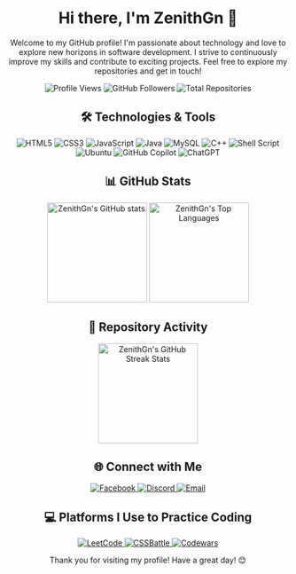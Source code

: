 <div align="center">

# Hi there, I'm ZenithGn 👋

Welcome to my GitHub profile! I'm passionate about technology and love to explore new horizons in software development. I strive to continuously improve my skills and contribute to exciting projects. Feel free to explore my repositories and get in touch!

![Profile Views](https://komarev.com/ghpvc/?username=ZenithGn&color=blueviolet)
![GitHub Followers](https://img.shields.io/github/followers/ZenithGn?style=social)
![Total Repositories](https://img.shields.io/badge/Total%20Repositories-10-blue)

</div>

<div align="center">

## 🛠️ Technologies & Tools

</div>

<div align="center">
  <img src="https://img.shields.io/badge/HTML5-E34F26?style=for-the-badge&logo=html5&logoColor=white" alt="HTML5"/>
  <img src="https://img.shields.io/badge/CSS3-1572B6?style=for-the-badge&logo=css3&logoColor=white" alt="CSS3"/>
  <img src="https://img.shields.io/badge/JavaScript-F7DF1E?style=for-the-badge&logo=javascript&logoColor=black" alt="JavaScript"/>
  <img src="https://img.shields.io/badge/Java-ED8B00?style=for-the-badge&logo=openjdk&logoColor=white" alt="Java"/>
  <img src="https://img.shields.io/badge/MySQL-4479A1?style=for-the-badge&logo=mysql&logoColor=white" alt="MySQL"/>
  <img src="https://img.shields.io/badge/C++-00599C?style=for-the-badge&logo=cplusplus&logoColor=white" alt="C++"/>
  <img src="https://img.shields.io/badge/Shell_Script-4EAA25?style=for-the-badge&logo=gnu-bash&logoColor=white" alt="Shell Script"/>
  <img src="https://img.shields.io/badge/Ubuntu-E95420?style=for-the-badge&logo=ubuntu&logoColor=white" alt="Ubuntu"/>
  <img src="https://img.shields.io/badge/GitHub_Copilot-FCC624?style=for-the-badge&logo=github&logoColor=black" alt="GitHub Copilot"/>
  <img src="https://img.shields.io/badge/ChatGPT-00A67E?style=for-the-badge&logo=openai&logoColor=white" alt="ChatGPT"/>
</div>

<div align="center">

## 📊 GitHub Stats

</div>

<div align="center">
  <img height="180em" src="https://github-readme-stats.vercel.app/api?username=ZenithGn&show_icons=true&theme=radical" alt="ZenithGn's GitHub stats"/>
  <img height="180em" src="https://github-readme-stats.vercel.app/api/top-langs/?username=ZenithGn&layout=compact&theme=radical" alt="ZenithGn's Top Languages"/>
</div>

<div align="center">

## 📂 Repository Activity

</div>

<div align="center">
  <img height="180em" src="https://github-readme-streak-stats.herokuapp.com/?user=ZenithGn&theme=radical" alt="ZenithGn's GitHub Streak Stats"/>
</div>

<!-- Add your repository activity links here -->

<div align="center">

## 🌐 Connect with Me

</div>

<div align="center">
  <a href="https://www.facebook.com/zenithgn">
    <img src="https://img.shields.io/badge/Facebook-1877F2?style=for-the-badge&logo=facebook&logoColor=white" alt="Facebook"/>
  </a>
  <a href="https://discord.com/users/zenithgn">
    <img src="https://img.shields.io/badge/Discord-7289DA?style=for-the-badge&logo=discord&logoColor=white" alt="Discord"/>
  </a>
  <a href="mailto:zenithgn@example.com">
    <img src="https://img.shields.io/badge/Email-D14836?style=for-the-badge&logo=gmail&logoColor=white" alt="Email"/>
  </a>
</div>

<div align="center">

## 💻 Platforms I Use to Practice Coding

</div>

<div align="center">
  <a href="https://leetcode.com/zenithgn">
    <img src="https://img.shields.io/badge/LeetCode-FFA116?style=for-the-badge&logo=leetcode&logoColor=white" alt="LeetCode"/>
  </a>
  <a href="https://cssbattle.dev/player/zenithgn">
    <img src="https://img.shields.io/badge/CSSBattle-00599C?style=for-the-badge&logo=css3&logoColor=white" alt="CSSBattle"/>
  </a>
  <a href="https://www.codewars.com/users/zenithgn">
    <img src="https://img.shields.io/badge/Codewars-B1361E?style=for-the-badge&logo=codewars&logoColor=white" alt="Codewars"/>
  </a>
</div>

<div align="center">

Thank you for visiting my profile! Have a great day! 😊

</div>
